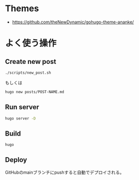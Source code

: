 # Themes

- https://github.com/theNewDynamic/gohugo-theme-ananke/

# よく使う操作

## Create new post

```bash
./scripts/new_post.sh
```

もしくは
```bash
hugo new posts/POST-NAME.md
```

## Run server

```bash
hugo server -D
```

## Build

```bash
hugo
```

## Deploy

GitHubのmainブランチにpushすると自動でデプロイされる。
